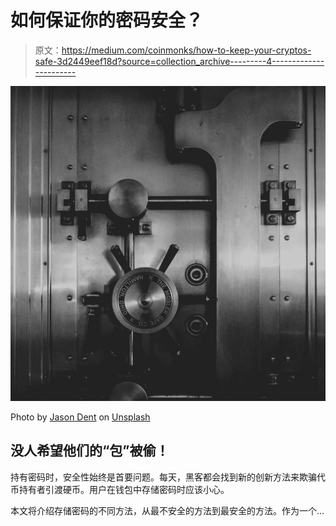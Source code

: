 # 如何保证你的密码安全？

> 原文：<https://medium.com/coinmonks/how-to-keep-your-cryptos-safe-3d2449eef18d?source=collection_archive---------4----------------------->

![](img/9cc19216101737ca742f1af233a846e4.png)

Photo by [Jason Dent](https://unsplash.com/@jdent?utm_source=medium&utm_medium=referral) on [Unsplash](https://unsplash.com?utm_source=medium&utm_medium=referral)

## 没人希望他们的“包”被偷！

持有密码时，安全性始终是首要问题。每天，黑客都会找到新的创新方法来欺骗代币持有者引渡硬币。用户在钱包中存储密码时应该小心。

本文将介绍存储密码的不同方法，从最不安全的方法到最安全的方法。作为一个…